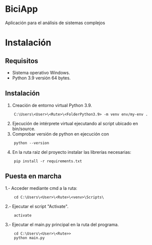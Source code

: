 # BiciApp
Aplicación para el análisis de sistemas complejos

# Instalación

## Requisitos

- Sistema operativo Windows.
- Python 3.9 versión 64 bytes.

## Instalación

1. Creación de entorno virtual Python 3.9.
```
	C:\Users\<User>\<Rute>\<FolderPython3.9> -m venv env/my-env .
```

2. Ejecución de intérprete virtual ejecutando al script ubicado en bin/source.
3. Comprobar versión de python en ejecución con
```
	python --version
```
4. En la ruta raiz del proyecto instalar las librerías necesarias:
```
	pip install -r requirements.txt
```

## Puesta en marcha

1.- Acceder mediante cmd a la ruta:
```
	cd C:\Users\<User>\<Rute>\<venv>\Scripts\
```
2.- Ejecutar el script "Activate".
```
	activate
```
3.- Ejecutar el main.py principal en la ruta del programa.
```
	cd C:\Users\<User>\<Rute>>
	python main.py
```
